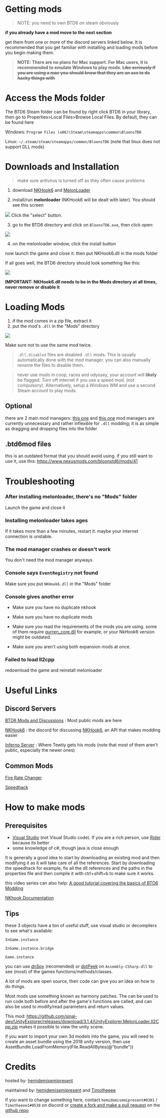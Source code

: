 # Getting mods

> NOTE: you need to own BTD6 on steam obviously

**if you already have a mod move to the next section**

get them from one or more of the discord servers linked below. It is recommended that you get familiar with installing and loading mods before you begin making them.
> **NOTE: There are no plans for Mac support. For Mac users, it is recommended to emulate Windows to play mods. ~~Like seriously if you are using a mac you should know that they are an ass to do hacky things with~~**

# Access the Mods folder
The BTD6 Steam folder can be found by right click BTD6 in your library, then go to Properties>Local Files>Browse Local Files.
By default, they can be found here

Windows: `Program Files (x86)\Steam\steamapps\common\BloonsTD6`

Linux: `~/.steam/steam/steamapps/common/BloonsTD6` (note that linux does not support DLL mods)

# Downloads and Installation
> make sure antivirus is turned off as they often cause problems

1. download [NKHook6](https://github.com/TDToolbox/NKHook6/releases/download/41/NKHook6.dll) and [MelonLoader](https://github.com/HerpDerpinstine/MelonLoader/releases/download/v0.2.7.4/MelonLoader.Installer.exe)

2. install/run **melonloader** (NKHook6 will be dealt with later). You should see this screen

<img src="https://cdn.discordapp.com/attachments/699781597515481159/776979212472549406/Screenshot_1313.png"/>
Click the "select" button.

3. go to the BTD6 directory and click on `BloonsTD6.exe`, then click open:

<img src="https://cdn.discordapp.com/attachments/699781597515481159/776980387477061662/Screenshot_1315.png"/>

4. on the melonloader window, click the install button

now launch the game and close it. then put NKHook6.dll in the mods folder

If all goes well, the BTD6 directory should look something like this:

<img src="https://cdn.discordapp.com/attachments/699781597515481159/776968486269616159/Screenshot_1311.png"/>

**IMPORTANT: NKHook6.dll needs to be in the Mods directory at all times, never remove or disable it**

# Loading Mods

1. if the mod comes in a zip file, extract it
2. put the mod's `.dll` in the "Mods" directory
<img src = "https://cdn.discordapp.com/attachments/699781597515481159/776967989944647710/Screenshot_1309.png"/>

Make sure not to use the same mod twice.

> `.dll.disabled` files are disabled `.dll` mods. This is usually automatically done with the mod manager. you can also manually rename the files to disable them.

> never use mods in coop, races and odyssey, your account will **likely** be flagged. Turn off internet if you use a speed mod. (not compulsory). Alternatively, setup a Windows WM and use a second Steam account to play mods.

## Optional
there are 2 main mod managers: [this one](https://github.com/TDToolbox/BTD6-Mod-Manager/releases/latest) and [this one](https://github.com/Inferno-Dev-Team/Inferno-Mod-Manager/releases/latest)
mod managers are currently unnecessary and rather inflexible for `.dll` modding; it is as simple as dragging and dropping files into the folder

## .btd6mod files
this is an outdated format that you should avoid using. if you still want to use it, use this: https://www.nexusmods.com/bloonstd6/mods/41

# Troubleshooting

### After installing melonloader, there's no "Mods" folder

Launch the game and close it

### Installing melonloader takes ages

If it takes more than a few minutes, restart it. maybe your internet connection is unstable.

### The mod manager crashes or doesn't work

You don't need the mod manager anyways

### Console says `EventRegistry` not found

Make sure you put `NKHook6.dll` in the "Mods" folder

### Console gives another error

- Make sure you have no duplicate nkhook

- Make sure you have no duplicate mods

- Make sure you read the requirements of the mods you are using. some of them require [gurren_core.dll](https://cdn.discordapp.com/attachments/504783182755921930/799372741056528414/Gurren_Core.dll) for example, or your NkHook6 version might be outdated.

- Make sure you aren't using both expansion mods at once.

### Failed to load Il2cpp

redownload the game and reinstall melonloader

# Useful Links
## Discord Servers
[BTD6 Mods and Discussions](https://discord.gg/hENWNsd5pY) : Most public mods are here

[NKHook6](https://discord.gg/GUPggzaczS) : the discord for discussing [NKHook6](https://github.com/TDToolbox/NKHook6), an API that makes modding easier

[Inferno Server](https://discord.gg/mZuRncU7ec) : Where Tewtiy gets his mods (note that most of them aren't public, especially the newer ones)

## Common Mods

[Fire Rate Changer](https://github.com/Timotheeee/btd6_mods/blob/master/rate_changer/rate_changer.dll)

[Speedhack](https://github.com/Timotheeee/Speed_mod/blob/main/speedhackmelon/speedhackmelon.dll)

# How to make mods

## Prerequisites

-  [Visual Studio](https://visualstudio.microsoft.com/) (not Visual Studio code). If you are a rich person, use [Rider](https://www.jetbrains.com/rider/) because its better
- some knowledge of c#, though java is close enough

It is generally a good idea to start by downloading an existing mod and then modifying it as it will take care of all the references. Start by downloading the speedhack for example, fix all the dll references and the paths in the properties file and then compile it with ctrl+shift+b to make sure it works.

this video series can also help:
[A good tutorial covering the basics of BTD6 Modding](https://www.youtube.com/watch?v=5wXzWSIJm2I&list=PLWFKnf1pcvUuBUrVQouhvhxqOSQRjst7D&index=6)

[NKhook Documentation](https://github.com/TDToolbox/BTD-Docs/tree/master/Unity%20Engine/Btd6/NKHook6)

## Tips
these 3 objects have a ton of useful stuff, use visual studio or decompilers to see what's available:

`InGame.instance`

`InGame.instance.bridge`

`Game.instance`


you can use [dnSpy](https://github.com/dnSpy/dnSpy/releases/tag/v6.1.8) (recomended) or [dotPeek](https://www.jetbrains.com/decompiler/) on `Assembly-CSharp.dll` to see (most) of the games functions/methods/classes.

A lot of mods are open source, their code can give you an idea on how to do things.

Most mods use something known as harmony patches. The can be used to run code both before and after the game's functions are called, and can also be used to modify/read parameters and return values.

This mod: https://github.com/sinai-dev/UnityExplorer/releases/download/3.1.4/UnityExplorer.MelonLoader.Il2Cpp.zip makes it possible to view the unity scene.

if you want to import your own 3d models into the game, you will need to create an asset bundle using the 2018 unity version, then use AssetBundle.LoadFromMemory(File.ReadAllBytes(@"bundle"))


# Credits

hosted by: [hemidemisemipresent](https://github.com/hemisemidemipresent)

maintained by: [hemidemisemipresent](https://github.com/hemisemidemipresent) and [Timotheeee]()

If you want to change something here, contact `hemidemisemipresent#0301` / `Timotheeee1#0538` on discord or [create a fork and make a pull request](https://docs.github.com/en/free-pro-team@latest/github/collaborating-with-issues-and-pull-requests/creating-a-pull-request) on the [github repo](https://github.com/hemisemidemipresent/btd6-modding-tutorial)
